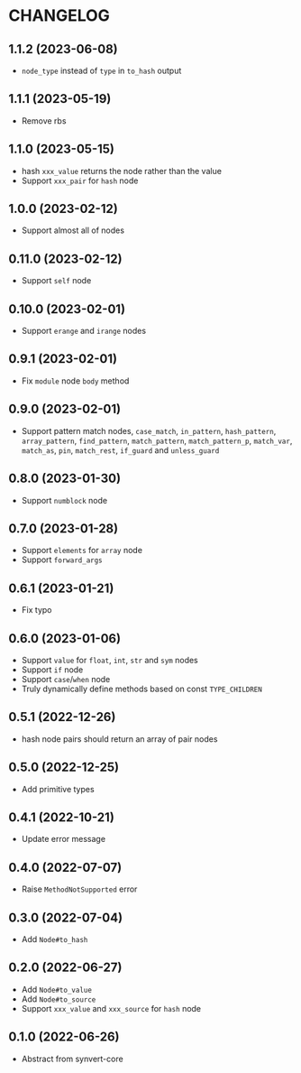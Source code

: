 # CHANGELOG

## 1.1.2 (2023-06-08)

* `node_type` instead of `type` in `to_hash` output

## 1.1.1 (2023-05-19)

* Remove rbs

## 1.1.0 (2023-05-15)

* hash `xxx_value` returns the node rather than the value
* Support `xxx_pair` for `hash` node

## 1.0.0 (2023-02-12)

* Support almost all of nodes

## 0.11.0 (2023-02-12)

* Support `self` node

## 0.10.0 (2023-02-01)

* Support `erange` and `irange` nodes

## 0.9.1 (2023-02-01)

* Fix `module` node `body` method

## 0.9.0 (2023-02-01)

* Support pattern match nodes, `case_match`, `in_pattern`, `hash_pattern`, `array_pattern`, `find_pattern`, `match_pattern`, `match_pattern_p`, `match_var`, `match_as`, `pin`, `match_rest`, `if_guard` and `unless_guard`

## 0.8.0 (2023-01-30)

* Support `numblock` node

## 0.7.0 (2023-01-28)

* Support `elements` for `array` node
* Support `forward_args`

## 0.6.1 (2023-01-21)

* Fix typo

## 0.6.0 (2023-01-06)

* Support `value` for `float`, `int`, `str` and `sym` nodes
* Support `if` node
* Support `case`/`when` node
* Truly dynamically define methods based on const `TYPE_CHILDREN`

## 0.5.1 (2022-12-26)

* hash node pairs should return an array of pair nodes

## 0.5.0 (2022-12-25)

* Add primitive types

## 0.4.1 (2022-10-21)

* Update error message

## 0.4.0 (2022-07-07)

* Raise `MethodNotSupported` error

## 0.3.0 (2022-07-04)

* Add `Node#to_hash`

## 0.2.0 (2022-06-27)

* Add `Node#to_value`
* Add `Node#to_source`
* Support `xxx_value` and `xxx_source` for `hash` node

## 0.1.0 (2022-06-26)

* Abstract from synvert-core
